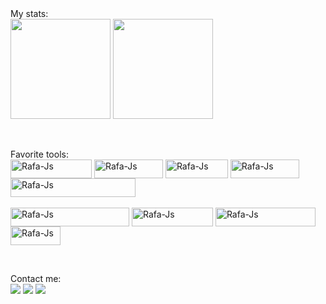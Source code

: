 <div>My stats:<br>
<div>
  <a href="https://github.com/GabrielMartinsQA"></a>
  <img height="160em" src="https://github-readme-stats.vercel.app/api?username=GabrielMartinsQA&amp;show_icons=true&amp;theme=dracula&amp;include_all_commits=true&amp;count_private=true" style="max-width: 100%;">
  <img height="160em" src="https://github-readme-stats.vercel.app/api/top-langs/?username=GabrielMartinsQA&amp;layout=compact&amp;langs_count=7&amp;theme=dracula" style="max-width: 100%;">
</div>

<br><div>Favorite tools:<br>
    <a href="https://github.com/GabrielMartinsQA"></a>
    <img align="center" alt="Rafa-Js" height="30" width="130" src="https://img.shields.io/badge/JavaScript-323330?style=for-the-badge&logo=javascript&logoColor=F7DF1E" style="max-width: 100%;">
    <img align="center" alt="Rafa-Js" height="30" width="110" src="https://img.shields.io/badge/Cypress-17202C?style=for-the-badge&logo=cypress&logoColor=white" style="max-width: 100%;">
    <img align="center" alt="Rafa-Js" height="30" width="100" src="https://img.shields.io/badge/Postman-FF6C37?style=for-the-badge&logo=Postman&logoColor=white" style="max-width: 100%;">
    <img align="center" alt="Rafa-Js" height="30" width="110" src="https://img.shields.io/badge/MongoDB-4EA94B?style=for-the-badge&logo=mongodb&logoColor=white" style="max-width: 100%;">
    <img align="center" alt="Rafa-Js" height="30" width="200" src="https://img.shields.io/badge/Microsoft%20SQL%20Server-CC2927?style=for-the-badge&logo=microsoft%20sql%20server&logoColor=white" style="max-width: 100%;">
    <br><br>
    <img align="center" alt="Rafa-Js" height="30" width="190" src="https://img.shields.io/badge/Visual_Studio_Code-0078D4?style=for-the-badge&logo=visual%20studio%20code&logoColor=white" style="max-width: 100%;">
    <img align="center" alt="Rafa-Js" height="30" width="130" src="https://img.shields.io/badge/IntelliJ_IDEA-000000.svg?style=for-the-badge&logo=intellij-idea&logoColor=white" style="max-width: 100%;">
    <img align="center" alt="Rafa-Js" height="30" width="160" src="https://img.shields.io/badge/Google_chrome-4285F4?style=for-the-badge&logo=Google-chrome&logoColor=white" style="max-width: 100%;">
    <img align="center" alt="Rafa-Js" height="30" width="80" src="https://img.shields.io/badge/Jira-0052CC?style=for-the-badge&logo=Jira&logoColor=white" style="max-width: 100%;">
</div>
  
<br><div>Contact me:<br>
  <a href="https://www.linkedin.com/in/martinsgabriel95" rel="nofollow"><img src="https://img.shields.io/badge/-LinkedIn-%230077B5?style=for-the-badge&amp;logo=linkedin&amp;logoColor=white" style="max-width: 100%;"></a> 
  <a href="https://telegram.me/+5585988648000" rel="nofollow"><img src="https://img.shields.io/badge/Telegram-2CA5E0?style=for-the-badge&logo=telegram&logoColor=white" style="max-width: 100%;"></a> 
  <a href="https://img.shields.io/badge/WhatsApp-25D366?style=for-the-badge&logo=whatsapp&logoColor=white"></a>
  <a href="mailto:gabrielmartins.95@hotmail.com"><img src="https://img.shields.io/badge/Microsoft_Outlook-0078D4?style=for-the-badge&logo=microsoft-outlook&logoColor=white" style="max-width: 100%;"></a>
</div>
